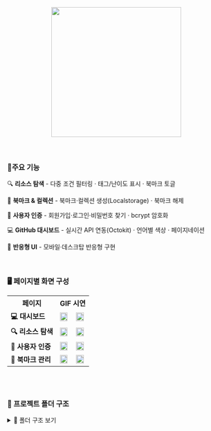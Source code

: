 <div align="center">

<img src="https://github.com/user-attachments/assets/fce281d5-c8ba-40f3-86f4-39009c31a920" height=300 width=300>
</div>
<br />
<br />
<h3>📌주요 기능</h3>

🔍 **리소스 탐색** - 다중 조건 필터링 · 태그/난이도 표시 · 북마크 토글<br />

📌 **북마크 & 컬렉션** - 북마크·컬렉션 생성(Localstorage) · 북마크 해제<br />

🔐 **사용자 인증** - 회원가입·로그인·비밀번호 찾기 · bcrypt 암호화<br />

💻 **GitHub 대시보드** -  실시간 API 연동(Octokit) · 언어별 색상 · 페이지네이션<br />

🌟 **반응형 UI** - 모바일·데스크탑 반응형 구현<br />
<br />
<br />

<h3>🖥️ 페이지별 화면 구성</h3>
<table> 
  <tr>
    <th>페이지</th>
    <th colspan="2">GIF 시연</th>
  </tr>
  
  <tr>
    <td><strong>💻 대시보드</strong></td>
    <td><img src="./assets/오늘의리소스.gif" width="90%"></td>
    <td><img src="./assets/인기레포지토리.gif" width="90%"></td>
  </tr>
  <tr>
    <td><strong>🔍 리소스 탐색</strong></td>
    <td><img src="./assets/필터링.gif" width="90%"></td>
    <td><img src="./assets/모달.gif" width="90%"></td>
  </tr>
  <tr>
    <td><strong>🔐 사용자 인증</strong></td>
    <td><img src="./assets/회원가입.gif" width="90%"></td>
    <td><img src="./assets/비밀번호 찾기.gif" width="90%"></td>
  </tr>
  <tr>
    <td><strong>📌 북마크 관리</strong></td>
    <td><img src="./assets/북마크.gif" width="90%"></td>
    <td><img src="./assets/컬렉션.gif" width="90%"></td>
  </tr>
</table>
<br />
<br />

<h3>📂 프로젝트 폴더 구조</h3>

<details>
<summary>📂 폴더 구조 보기</summary>

```text
📦 src
├── 📂 api
│   └── 📜 githubApi.ts
├── 📂 components
│   ├── 📂 Button
│   │   └── 📜 button.html
│   ├── 📂 DailyResources
│   │   ├── 📜 daily-resources.html
│   │   └── 📜 daily-resources.ts
│   ├── 📂 Footer
│   │   └── 📜 footer.html
│   ├── 📂 GithubCard
│   │   ├── 📜 github-card.html
│   │   └── 📜 githubCard.ts
│   ├── 📂 Header
│   │   └── 📜 header.html
│   ├── 📂 Modal
│   │   └── 📜 modal.html
│   ├── 📂 ResourceCard
│   │   └── 📜 resource-card.html
│   ├── 📂 Sample
│   │   └── 📜 sample.html
│   └── 📂 Sidebar
│       ├── 📜 sidebar.html
│       └── 📜 sidebar.ts
├── 📂 data
│   ├── 📜 colors.json
│   └── 📜 resource.json
├── 📂 pages
│   ├── 📂 .git
│   ├── 📜 bookmark.html
│   ├── 📜 login.html
│   └── 📜 resource.html
├── 📂 script
│   ├── 📜 bookmarkRendering.ts
│   ├── 📜 collectionModal.ts
│   ├── 📜 collectionRendering.ts
│   ├── 📜 dailyResources.ts
│   ├── 📜 filter.ts
│   ├── 📜 header.ts
│   ├── 📜 login.ts
│   ├── 📜 modalRendering.ts
│   └── 📜 resourceRendering.ts
├── 📂 service
│   ├── 📜 auth.ts
│   └── 📜 bookmark.ts
├── 📂 types
│   ├── 📜 bookmark.type.ts
│   ├── 📜 github.type.ts
│   ├── 📜 resource.type.ts
│   └── 📜 user.type.ts
├── 📜 main.ts
├── 📜 style.css
└── 📜 vite-env.d.ts
```
</details>
